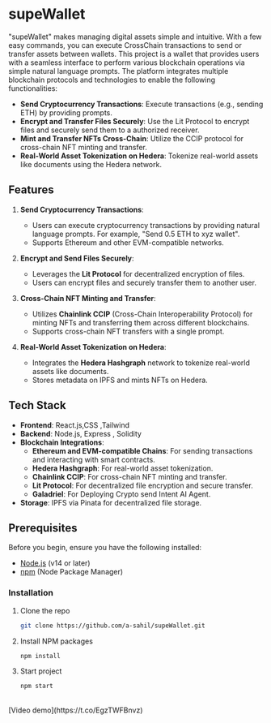 # supeWallet

"supeWallet" makes managing digital assets simple and intuitive. With a few easy commands, you can execute CrossChain transactions to send or transfer assets between wallets.
This project is a wallet that provides users with a seamless interface to perform various blockchain operations via simple natural language prompts. The platform integrates multiple blockchain protocols and technologies to enable the following functionalities:

- **Send Cryptocurrency Transactions**: Execute transactions (e.g., sending ETH) by providing prompts.
- **Encrypt and Transfer Files Securely**: Use the Lit Protocol to encrypt files and securely send them to a authorized receiver.
- **Mint and Transfer NFTs Cross-Chain**: Utilize the CCIP protocol for cross-chain NFT minting and transfer.
- **Real-World Asset Tokenization on Hedera**: Tokenize real-world assets like documents using the Hedera network.

## Features

1. **Send Cryptocurrency Transactions**: 
   - Users can execute cryptocurrency transactions by providing natural language prompts. For example, "Send 0.5 ETH to xyz wallet".
   - Supports Ethereum and other EVM-compatible networks.

2. **Encrypt and Send Files Securely**: 
   - Leverages the **Lit Protocol** for decentralized encryption of files.
   - Users can encrypt files and securely transfer them to another user.

3. **Cross-Chain NFT Minting and Transfer**:
   - Utilizes **Chainlink CCIP** (Cross-Chain Interoperability Protocol) for minting NFTs and transferring them across different blockchains.
   - Supports cross-chain NFT transfers with a single prompt.

4. **Real-World Asset Tokenization on Hedera**:
   - Integrates the **Hedera Hashgraph** network to tokenize real-world assets like documents.
   - Stores metadata on IPFS and mints NFTs on Hedera.

## Tech Stack

- **Frontend**: React.js,CSS ,Tailwind
- **Backend**: Node.js, Express , Solidity
- **Blockchain Integrations**:
  - **Ethereum and EVM-compatible Chains**: For sending transactions and interacting with smart contracts.
  - **Hedera Hashgraph**: For real-world asset tokenization.
  - **Chainlink CCIP**: For cross-chain NFT minting and transfer.
  - **Lit Protocol**: For decentralized file encryption and secure transfer.
  - **Galadriel**: For Deploying Crypto send Intent AI Agent.
- **Storage**: IPFS via Pinata for decentralized file storage.

## Prerequisites

Before you begin, ensure you have the following installed:

- [Node.js](https://nodejs.org/) (v14 or later)
- [npm](https://www.npmjs.com/) (Node Package Manager)


### Installation

1. Clone the repo
   ```sh
   git clone https://github.com/a-sahil/supeWallet.git
   
   ```
2. Install NPM packages
   ```sh
   npm install
   ```
   
3. Start project
   ```sh
   npm start
   ```

<br />
 [Video demo](https://t.co/EgzTWFBnvz)
